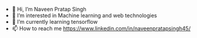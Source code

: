- 👋 Hi, I’m Naveen Pratap Singh
- 👀 I’m interested in Machine learning and web technologies
- 🌱 I’m currently learning tensorflow
- 📫 How to reach me https://www.linkedin.com/in/naveenpratapsingh45/

<!---
nabbi45/nabbi45 is a ✨ special ✨ repository because its `README.md` (this file) appears on your GitHub profile.
You can click the Preview link to take a look at your changes.
--->
